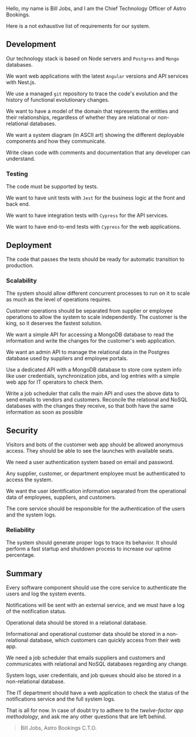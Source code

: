 Hello, my name is Bill Jobs, and I am the Chief Technology Officer of Astro Bookings.

Here is a not exhaustive list of requirements for our system.

## Development

Our technology stack is based on Node servers and `Postgres` and `Mongo` databases.

We want web applications with the latest `Angular` versions and API services with Nest.js.

We use a managed `git` repository to trace the code's evolution and the history of functional evolutionary changes.

We want to have a model of the domain that represents the entities and their relationships, regardless of whether they are relational or non-relational databases.

We want a system diagram (in ASCII art) showing the different deployable components and how they communicate.

Write clean code with comments and documentation that any developer can understand.

### Testing

The code must be supported by tests.

We want to have unit tests with `Jest` for the business logic at the front and back end.

We want to have integration tests with `Cypress` for the API services.

We want to have end-to-end tests with `Cypress` for the web applications.

## Deployment

The code that passes the tests should be ready for automatic transition to production.

### Scalability

The system should allow different concurrent processes to run on it to scale as much as the level of operations requires.

Customer operations should be separated from supplier or employee operations to allow the system to scale independently. The customer is the king, so it deserves the fastest solution.

We want a simple API for accessing a MongoDB database to read the information and write the changes for the customer's web application.

We want an admin API to manage the relational data in the Postgres database used by suppliers and employee portals.

Use a dedicated API with a MongoDB database to store core system info like user credentials, synchronization jobs, and log entries with a simple web app for IT operators to check them.

Write a job scheduler that calls the main API and uses the above data to send emails to vendors and customers. Reconcile the relational and NoSQL databases with the changes they receive, so that both have the same information as soon as possible

## Security

Visitors and bots of the customer web app should be allowed anonymous access. They should be able to see the launches with available seats.

We need a user authentication system based on email and password.

Any supplier, customer, or department employee must be authenticated to access the system.

We want the user identification information separated from the operational data of employees, suppliers, and customers.

The core service should be responsible for the authentication of the users and the system logs.

### Reliability

The system should generate proper logs to trace its behavior. It should perform a fast startup and shutdown process to increase our uptime percentage.

## Summary

Every software component should use the core service to authenticate the users and log the system events.

Notifications will be sent with an external service, and we must have a log of the notification status.

Operational data should be stored in a relational database.

Informational and operational customer data should be stored in a non-relational database, which customers can quickly access from their web app.

We need a job scheduler that emails suppliers and customers and communicates with relational and NoSQL databases regarding any change.

System logs, user credentials, and job queues should also be stored in a non-relational database.

The IT department should have a web application to check the status of the notifications service and the full system logs.

That is all for now. In case of doubt try to adhere to the _twelve-factor app methodology_, and ask me any other questions that are left behind.

> Bill Jobs, Astro Bookings C.T.O.
